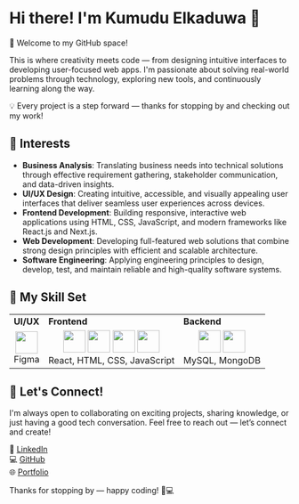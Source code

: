 # Hi there! I'm Kumudu Elkaduwa 👋  
🌱 Welcome to my GitHub space!

This is where creativity meets code — from designing intuitive interfaces to developing user-focused web apps. I'm passionate about solving real-world problems through technology, exploring new tools, and continuously learning along the way.

💡 Every project is a step forward — thanks for stopping by and checking out my work!

## 🚀 Interests

- **Business Analysis**: Translating business needs into technical solutions through effective requirement gathering, stakeholder communication, and data-driven insights.
- **UI/UX Design**: Creating intuitive, accessible, and visually appealing user interfaces that deliver seamless user experiences across devices.
- **Frontend Development**: Building responsive, interactive web applications using HTML, CSS, JavaScript, and modern frameworks like React.js and Next.js.
- **Web Development**: Developing full-featured web solutions that combine strong design principles with efficient and scalable architecture.
- **Software Engineering**: Applying engineering principles to design, develop, test, and maintain reliable and high-quality software systems.


## 🧠 My Skill Set

<table>
  <tr>
    <td><strong>UI/UX</strong></td>
    <td><strong>Frontend</strong></td>
    <td><strong>Backend</strong></td>
  </tr>
  <tr>
    <td align="center">
      <img src="https://cdn.jsdelivr.net/gh/devicons/devicon/icons/figma/figma-original.svg" width="40" /><br>Figma
    </td>
    <td align="center">
      <img src="https://cdn.jsdelivr.net/gh/devicons/devicon/icons/react/react-original.svg" width="40" />
      <img src="https://cdn.jsdelivr.net/gh/devicons/devicon/icons/html5/html5-original.svg" width="40" />
      <img src="https://cdn.jsdelivr.net/gh/devicons/devicon/icons/css3/css3-original.svg" width="40" />
      <img src="https://cdn.jsdelivr.net/gh/devicons/devicon/icons/javascript/javascript-original.svg" width="40" /><br>
      React, HTML, CSS, JavaScript
    </td>
    <td align="center">
      <img src="https://cdn.jsdelivr.net/gh/devicons/devicon/icons/mysql/mysql-original.svg" width="40" />
      <img src="https://cdn.jsdelivr.net/gh/devicons/devicon/icons/mongodb/mongodb-original.svg" width="40" /><br>
      MySQL, MongoDB
    </td>
  </tr>
</table>

## 💌 Let's Connect!

I'm always open to collaborating on exciting projects, sharing knowledge, or just having a good tech conversation. Feel free to reach out — let’s connect and create!

🔗 [LinkedIn](https://www.linkedin.com/in/kumudu-elkaduwa?lipi=urn%3Ali%3Apage%3Ad_flagship3_profile_view_base_contact_details%3B0egyTr8wTrKfBiRiMVEb3g%3D%3D)  
💻 [GitHub](https://github.com/KumuduElkaduwa)  
🌐 [Portfolio](https://portfolio-git-main-kumuduelkaduwas-projects.vercel.app)

Thanks for stopping by — happy coding! 🚀💻

